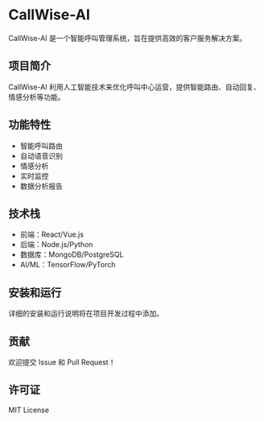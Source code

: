 # CallWise-AI

CallWise-AI 是一个智能呼叫管理系统，旨在提供高效的客户服务解决方案。

## 项目简介

CallWise-AI 利用人工智能技术来优化呼叫中心运营，提供智能路由、自动回复、情感分析等功能。

## 功能特性

- 智能呼叫路由
- 自动语音识别
- 情感分析
- 实时监控
- 数据分析报告

## 技术栈

- 前端：React/Vue.js
- 后端：Node.js/Python
- 数据库：MongoDB/PostgreSQL
- AI/ML：TensorFlow/PyTorch

## 安装和运行

详细的安装和运行说明将在项目开发过程中添加。

## 贡献

欢迎提交 Issue 和 Pull Request！

## 许可证

MIT License 